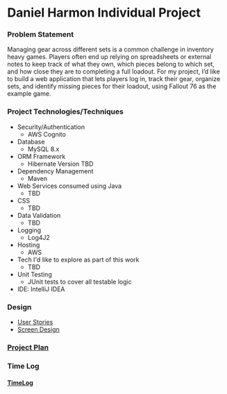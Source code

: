 # Daniel Harmon Individual Project

### Problem Statement

Managing gear across different sets is a common challenge in inventory heavy games. Players often end up relying on spreadsheets or external notes to keep track of what they own, which pieces belong to which set, and how close they are to completing a full loadout. For my project, I’d like to build a web application that lets players log in, track their gear, organize sets, and identify missing pieces for their loadout, using Fallout 76 as the example game.



### Project Technologies/Techniques

* Security/Authentication
    * AWS Cognito
* Database
    * MySQL 8.x
* ORM Framework
    * Hibernate Version TBD
* Dependency Management
    * Maven
* Web Services consumed using Java
    * TBD
* CSS
    * TBD
* Data Validation
    * TBD
* Logging
    * Log4J2
* Hosting
    * AWS
* Tech I'd like to explore as part of this work
    * TBD
* Unit Testing
    * JUnit tests to cover all testable logic
* IDE: IntelliJ IDEA


### Design

* [User Stories](DesignDocuments/userStories.md)
* [Screen Design](DesignDocuments/screen.md)


### [Project Plan](ProjectPlan.md)

### Time Log

#### [TimeLog](TimeLog.md)
